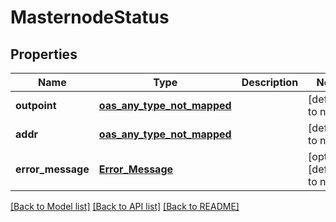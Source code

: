 # MasternodeStatus
## Properties

| Name | Type | Description | Notes |
|------------ | ------------- | ------------- | -------------|
| **outpoint** | [**oas_any_type_not_mapped**](.md) |  | [default to null] |
| **addr** | [**oas_any_type_not_mapped**](.md) |  | [default to null] |
| **error\_message** | [**Error_Message**](Error_Message.md) |  | [optional] [default to null] |

[[Back to Model list]](../README.md#documentation-for-models) [[Back to API list]](../README.md#documentation-for-api-endpoints) [[Back to README]](../README.md)

